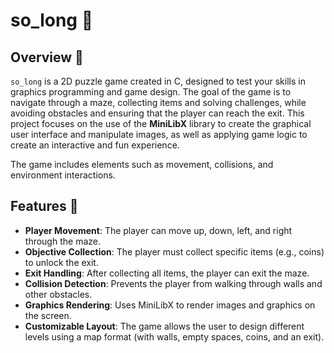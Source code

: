 # so_long 🧩

## Overview 📝

`so_long` is a 2D puzzle game created in C, designed to test your skills in graphics programming and game design. The goal of the game is to navigate through a maze, collecting items and solving challenges, while avoiding obstacles and ensuring that the player can reach the exit. This project focuses on the use of the **MiniLibX** library to create the graphical user interface and manipulate images, as well as applying game logic to create an interactive and fun experience.

The game includes elements such as movement, collisions, and environment interactions.

## Features 🌟

- **Player Movement**: The player can move up, down, left, and right through the maze.
- **Objective Collection**: The player must collect specific items (e.g., coins) to unlock the exit.
- **Exit Handling**: After collecting all items, the player can exit the maze.
- **Collision Detection**: Prevents the player from walking through walls and other obstacles.
- **Graphics Rendering**: Uses MiniLibX to render images and graphics on the screen.
- **Customizable Layout**: The game allows the user to design different levels using a map format (with walls, empty spaces, coins, and an exit).
